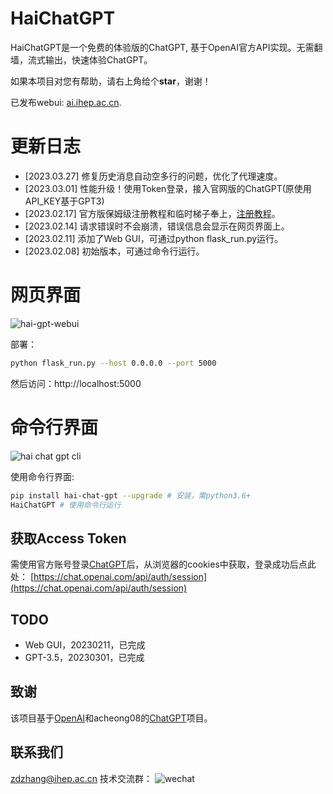 # HaiChatGPT

HaiChatGPT是一个免费的体验版的ChatGPT, 基于OpenAI官方API实现。无需翻墙，流式输出，快速体验ChatGPT。

如果本项目对您有帮助，请右上角给个**star**，谢谢！

已发布webui: [ai.ihep.ac.cn](https://ai.ihep.ac.cn).

# 更新日志

+ [2023.03.27] 修复历史消息自动空多行的问题，优化了代理速度。
+ [2023.03.01] 性能升级！使用Token登录，接入官网版的ChatGPT(原使用API_KEY基于GPT3)
+ [2023.02.17] 官方版保姆级注册教程和临时梯子奉上，[注册教程](docs/reg_tutorial.md)。
+ [2023.02.14] 请求错误时不会崩溃，错误信息会显示在网页界面上。
+ [2023.02.11] 添加了Web GUI，可通过python flask_run.py运行。
+ [2023.02.08] 初始版本，可通过命令行运行。


# 网页界面
![hai-gpt-webui](https://zhangzhengde0225.github.io/images/blog/haichatgpt-web-gui.jpg)

部署：
```bash
python flask_run.py --host 0.0.0.0 --port 5000
```
然后访问：http://localhost:5000


# 命令行界面 
![hai chat gpt cli](https://zhangzhengde0225.github.io/images/blog/hai-chat-gpt_cli.png)

使用命令行界面:
```bash
pip install hai-chat-gpt --upgrade # 安装，需python3.6+
HaiChatGPT # 使用命令行运行
```

## 获取Access Token

需使用官方账号登录[ChatGPT](http://ai.com)后，从浏览器的cookies中获取，登录成功后点此处：
[https://chat.openai.com/api/auth/session](https://chat.openai.com/api/auth/session)

## TODO
+ Web GUI，20230211，已完成
+ GPT-3.5，20230301，已完成

## 致谢
该项目基于[OpenAI](www.OpenAI.com)和acheong08的[ChatGPT](https://github.com/acheong08/ChatGPT)项目。

## 联系我们

zdzhang@ihep.ac.cn
技术交流群：
![wechat](https://zhangzhengde0225.github.io/images/blog/hai-chatgpt-wechat-group-small.png)
